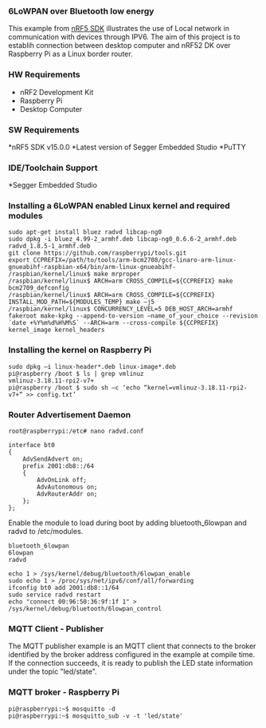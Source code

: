 
### 6LoWPAN over Bluetooth low energy
This example from [nRF5 SDK](http://developer.nordicsemi.com/nRF5_SDK/nRF5_SDK_v15.x.x/) illustrates the use of Local network in communication with devices through IPV6.
The aim of this project is to establih connection between desktop computer and nRF52 DK over Raspberry Pi as a Linux border router.

### HW Requirements
* nRF2 Development Kit
* Raspberry Pi
* Desktop Computer

### SW Requirements
*nRF5 SDK v15.0.0
*Latest version of Segger Embedded Studio
*PuTTY

### IDE/Toolchain Support
*Segger Embedded Studio

### Installing a 6LoWPAN enabled Linux kernel and required modules
```
sudo apt-get install bluez radvd libcap-ng0
sudo dpkg -i bluez_4.99-2_armhf.deb libcap-ng0_0.6.6-2_armhf.deb radvd_1.8.5-1_armhf.deb
git clone https://github.com/raspberrypi/tools.git
export CCPREFIX=/path/to/tools/arm-bcm2708/gcc-linaro-arm-linux-gnueabihf-raspbian-x64/bin/arm-linux-gnueabihf-
/raspbian/kernel/linux$ make mrproper
/raspbian/kernel/linux$ ARCH=arm CROSS_COMPILE=${CCPREFIX} make bcm2709_defconfig
/raspbian/kernel/linux$ ARCH=arm CROSS_COMPILE=${CCPREFIX} INSTALL_MOD_PATH=${MODULES_TEMP} make –j5
/raspbian/kernel/linux$ CONCURRENCY_LEVEL=5 DEB_HOST_ARCH=armhf fakeroot make-kpkg --append-to-version –name_of_your_choice --revision `date +%Y%m%d%H%M%S` --ARCH=arm --cross-compile ${CCPREFIX} kernel_image kernel_headers
```
### Installing the kernel on Raspberry Pi

```
sudo dpkg –i linux-header*.deb linux-image*.deb
pi@raspberry /boot $ ls | grep vmlinuz
vmlinuz-3.18.11-rpi2-v7+
pi@raspberry /boot $ sudo sh –c ‘echo “kernel=vmlinuz-3.18.11-rpi2-v7+” >> config.txt’
```

### Router Advertisement Daemon

```
root@raspberrypi:/etc# nano radvd.conf
```
```
interface bt0
{
    AdvSendAdvert on;
    prefix 2001:db8::/64
    {
        AdvOnLink off;
        AdvAutonomous on;
        AdvRouterAddr on;
    };
};
```
Enable the module to load during boot by adding bluetooth_6lowpan and radvd to /etc/modules.

```
bluetooth_6lowpan
6lowpan
radvd
```
```
echo 1 > /sys/kernel/debug/bluetooth/6lowpan_enable
sudo echo 1 > /proc/sys/net/ipv6/conf/all/forwarding
ifconfig bt0 add 2001:db8::1/64
sudo service radvd restart
echo "connect 00:96:50:36:9f:1f 1" > /sys/kernel/debug/bluetooth/6lowpan_control
```

### MQTT Client - Publisher
The MQTT publisher example is an MQTT client that connects to the broker identified by the broker address configured in the example at compile time. If the connection succeeds, it is ready to publish the LED state information under the topic "led/state".

### MQTT broker - Raspberry Pi

```
pi@raspberrypi:~$ mosquitto -d
pi@raspberrypi:~$ mosquitto_sub -v -t 'led/state'
```

